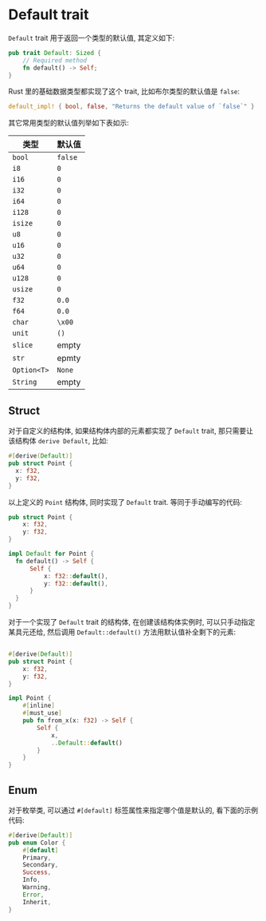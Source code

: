 
# Default trait

`Default` trait 用于返回一个类型的默认值, 其定义如下:

```rust
pub trait Default: Sized {
    // Required method
    fn default() -> Self;
}
```

Rust 里的基础数据类型都实现了这个 trait, 比如布尔类型的默认值是 `false`:
```rust
default_impl! { bool, false, "Returns the default value of `false`" }
```

其它常用类型的默认值列举如下表如示:

| 类型          | 默认值     |
|-------------|---------|
| `bool`      | `false` |
| `i8`          | `0`     |
| `i16` | `0`     |
| `i32` | `0`     |
| `i64` | `0`     |
| `i128` | `0`     |
| `isize` | `0`     |
| `u8` | `0`     |
| `u16` | `0`     |
| `u32` | `0`     |
| `u64` | `0`     |
| `u128` | `0`     |
| `usize` | `0`     |
| `f32` | `0.0`   |
| `f64` | `0.0`   |
| `char`      | `\x00`  |
| `unit`      | `()`    |
| `slice` | empty   |
| `str` | epmty  |
| `Option<T>` | `None`  |
| `String` | empty |


## Struct

对于自定义的结构体, 如果结构体内部的元素都实现了 `Default` trait, 那只需要让该结构体 `derive Default`,
比如:

```rust
#[derive(Default)]
pub struct Point {
  x: f32,
  y: f32,
}
```

以上定义的 `Point` 结构体, 同时实现了 `Default` trait. 等同于手动编写的代码:
```rust
pub struct Point {
    x: f32,
    y: f32,
}

impl Default for Point {
  fn default() -> Self {
      Self {
          x: f32::default(),
          y: f32::default(),
      }
  }
} 
```

对于一个实现了 `Default` trait 的结构体, 在创建该结构体实例时, 可以只手动指定某具元还给, 然后调用
`Default::default()` 方法用默认值补全剩下的元素:
```rust

#[derive(Default)]
pub struct Point {
    x: f32,
    y: f32,
}

impl Point {
    #[inline]
    #[must_use]
    pub fn from_x(x: f32) -> Self {
        Self {
            x,
            ..Default::default()
        }
    }
}
```

## Enum

对于枚举类, 可以通过 `#[default]` 标签属性来指定哪个值是默认的, 看下面的示例代码:
```rust
#[derive(Default)]
pub enum Color {
    #[default]
    Primary,
    Secondary,
    Success,
    Info,
    Warning,
    Error,
    Inherit,
}
```